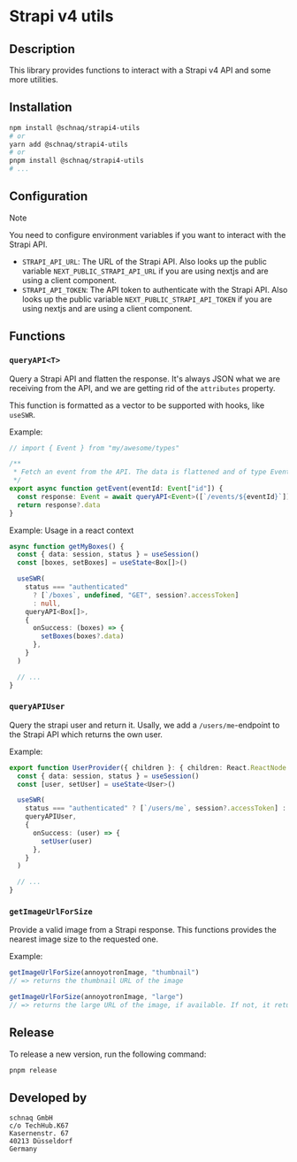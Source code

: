 # Strapi v4 utils

## Description

This library provides functions to interact with a Strapi v4 API and some more utilities.

## Installation

```bash
npm install @schnaq/strapi4-utils
# or
yarn add @schnaq/strapi4-utils
# or
pnpm install @schnaq/strapi4-utils
# ...
```

## Configuration

> [!NOTE]
> You need to configure environment variables if you want to interact with the Strapi API.

- `STRAPI_API_URL`: The URL of the Strapi API. Also looks up the public variable `NEXT_PUBLIC_STRAPI_API_URL` if you are using nextjs and are using a client component.
- `STRAPI_API_TOKEN`: The API token to authenticate with the Strapi API. Also looks up the public variable `NEXT_PUBLIC_STRAPI_API_TOKEN` if you are using nextjs and are using a client component.

## Functions

### `queryAPI<T>`

Query a Strapi API and flatten the response. It's always JSON what we are receiving from the API, and we are getting rid of the `attributes` property.

This function is formatted as a vector to be supported with hooks, like `useSWR`.

Example:

```ts
// import { Event } from "my/awesome/types"

/**
 * Fetch an event from the API. The data is flattened and of type Event.
 */
export async function getEvent(eventId: Event["id"]) {
  const response: Event = await queryAPI<Event>([`/events/${eventId}`])
  return response?.data
}
```

Example: Usage in a react context

```ts
async function getMyBoxes() {
  const { data: session, status } = useSession()
  const [boxes, setBoxes] = useState<Box[]>()

  useSWR(
    status === "authenticated"
      ? [`/boxes`, undefined, "GET", session?.accessToken]
      : null,
    queryAPI<Box[]>,
    {
      onSuccess: (boxes) => {
        setBoxes(boxes?.data)
      },
    }
  )

  // ...
}
```

### `queryAPIUser`

Query the strapi user and return it. Usally, we add a `/users/me`-endpoint to the Strapi API which returns the own user.

Example:

```ts
export function UserProvider({ children }: { children: React.ReactNode }) {
  const { data: session, status } = useSession()
  const [user, setUser] = useState<User>()

  useSWR(
    status === "authenticated" ? [`/users/me`, session?.accessToken] : null,
    queryAPIUser,
    {
      onSuccess: (user) => {
        setUser(user)
      },
    }
  )

  // ...
}
```

### `getImageUrlForSize`

Provide a valid image from a Strapi response. This functions provides the nearest image size to the requested one.

Example:

```ts
getImageUrlForSize(annoyotronImage, "thumbnail")
// => returns the thumbnail URL of the image

getImageUrlForSize(annoyotronImage, "large")
// => returns the large URL of the image, if available. If not, it returns the next best size, i.e. medium, and so on.
```

## Release

To release a new version, run the following command:

```bash
pnpm release
```

## Developed by

```
schnaq GmbH
c/o TechHub.K67
Kasernenstr. 67
40213 Düsseldorf
Germany
```
